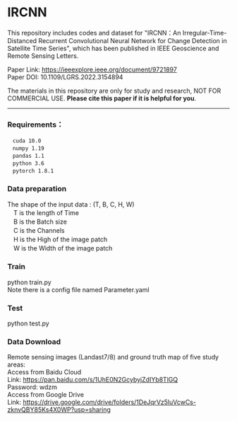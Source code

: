 # IRCNN

This repository includes codes and dataset for "IRCNN：An Irregular-Time-Distanced Recurrent Convolutional Neural Network for Change Detection in Satellite Time Series", which has been published in IEEE Geoscience and Remote Sensing Letters.    

Paper Link: https://ieeexplore.ieee.org/document/9721897  
Paper DOI: 10.1109/LGRS.2022.3154894

The materials in this repository are only for study and research, NOT FOR COMMERCIAL USE. **Please cite this paper if it is helpful for you**.
***

### Requirements： 
 ```
　cuda 10.0  
　numpy 1.19  
　pandas 1.1  
　python 3.6  
　pytorch 1.8.1  
  ```

### Data preparation  
The shape of the input data :  (T, B, C, H, W)  
　T is the length of Time  
　B is the Batch size  
　C is the Channels  
　H is the High of the image patch  
　W is the Width of the image patch  
 
### Train
python train.py  
Note there is a config file named Parameter.yaml  

### Test
python test.py  

### Data Download  
Remote sensing images (Landast7/8) and ground truth map of five study areas:  
Access from Baidu Cloud  
Link: https://pan.baidu.com/s/1UhE0N2GcybyjZdIYb8TlGQ  
Password: wdzm  
Access from Google Drive  
Link: https://drive.google.com/drive/folders/1DeJqrVz5luVcwCs-zknvQBY85Ks4X0WP?usp=sharing  
